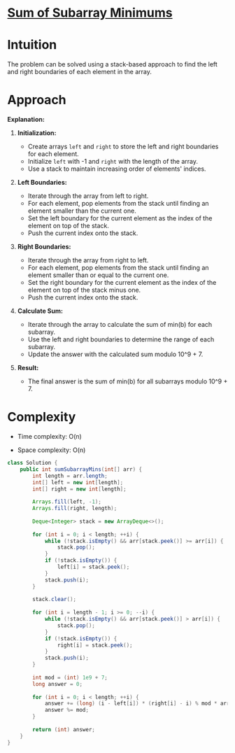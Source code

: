 # [Sum of Subarray Minimums](https://leetcode.com/problems/sum-of-subarray-minimums/?envType=daily-question&envId=2024-01-20)

# Intuition
<!-- Describe your first thoughts on how to solve this problem. -->
The problem can be solved using a stack-based approach to find the left and right boundaries of each element in the array.

# Approach
<!-- Describe your approach to solving the problem. -->

**Explanation:**
1. **Initialization:**
    - Create arrays `left` and `right` to store the left and right boundaries for each element.
    - Initialize `left` with -1 and `right` with the length of the array.
    - Use a stack to maintain increasing order of elements' indices.

2. **Left Boundaries:**
    - Iterate through the array from left to right.
    - For each element, pop elements from the stack until finding an element smaller than the current one.
    - Set the left boundary for the current element as the index of the element on top of the stack.
    - Push the current index onto the stack.

3. **Right Boundaries:**
    - Iterate through the array from right to left.
    - For each element, pop elements from the stack until finding an element smaller than or equal to the current one.
    - Set the right boundary for the current element as the index of the element on top of the stack minus one.
    - Push the current index onto the stack.

4. **Calculate Sum:**
    - Iterate through the array to calculate the sum of min(b) for each subarray.
    - Use the left and right boundaries to determine the range of each subarray.
    - Update the answer with the calculated sum modulo 10^9 + 7.

5. **Result:**
    - The final answer is the sum of min(b) for all subarrays modulo 10^9 + 7.

# Complexity
- Time complexity: O(n)
<!-- Add your time complexity here, e.g. $$O(n)$$ -->

- Space complexity: O(n)
<!-- Add your space complexity here, e.g. $$O(n)$$ -->

```java
class Solution {
    public int sumSubarrayMins(int[] arr) {
        int length = arr.length;
        int[] left = new int[length];
        int[] right = new int[length];
      
        Arrays.fill(left, -1);
        Arrays.fill(right, length);
      
        Deque<Integer> stack = new ArrayDeque<>();
      
        for (int i = 0; i < length; ++i) {
            while (!stack.isEmpty() && arr[stack.peek()] >= arr[i]) {
                stack.pop();
            }
            if (!stack.isEmpty()) {
                left[i] = stack.peek();
            }
            stack.push(i);
        }
      
        stack.clear();
      
        for (int i = length - 1; i >= 0; --i) {
            while (!stack.isEmpty() && arr[stack.peek()] > arr[i]) {
                stack.pop();
            }
            if (!stack.isEmpty()) {
                right[i] = stack.peek();
            }
            stack.push(i);
        }
      
        int mod = (int) 1e9 + 7;
        long answer = 0;
      
        for (int i = 0; i < length; ++i) {
            answer += (long) (i - left[i]) * (right[i] - i) % mod * arr[i] % mod;
            answer %= mod;
        }
      
        return (int) answer;
    }
}
